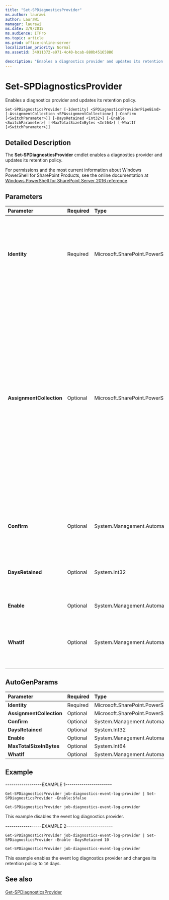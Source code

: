```yaml
---
title: "Set-SPDiagnosticsProvider"
ms.author: laurawi
author: LauraWi
manager: laurawi
ms.date: 3/9/2015
ms.audience: ITPro
ms.topic: article
ms.prod: office-online-server
localization_priority: Normal
ms.assetid: 34911372-e971-4c40-bcab-880b45165886

description: "Enables a diagnostics provider and updates its retention policy."
---
```


# Set-SPDiagnosticsProvider

Enables a diagnostics provider and updates its retention policy.
  
```
Set-SPDiagnosticsProvider [-Identity] <SPDiagnosticsProviderPipeBind> [-AssignmentCollection <SPAssignmentCollection>] [-Confirm [<SwitchParameter>]] [-DaysRetained <Int32>] [-Enable <SwitchParameter>] [-MaxTotalSizeInBytes <Int64>] [-WhatIf [<SwitchParameter>]]
```

## Detailed Description

The **Set-SPDiagnosticsProvider** cmdlet enables a diagnostics provider and updates its retention policy. 
  
For permissions and the most current information about Windows PowerShell for SharePoint Products, see the online documentation at [Windows PowerShell for SharePoint Server 2016 reference](https://go.microsoft.com/fwlink/p/?LinkId=671715).
  
## Parameters

|**Parameter**|**Required**|**Type**|**Description**|
|:-----|:-----|:-----|:-----|
|**Identity** <br/> |Required  <br/> |Microsoft.SharePoint.PowerShell.SPDiagnosticsProviderPipeBind  <br/> |Specifies the diagnostics provider to update.  <br/> The type must be a valid GUID, in the form 12345678-90ab-cdef-1234-567890bcdefgh; a valid name of a diagnostic provider (for example, DiagnosticProv1); or an instance of a valid **SPDiagnosticsProvider** object.  <br/> |
|**AssignmentCollection** <br/> |Optional  <br/> |Microsoft.SharePoint.PowerShell.SPAssignmentCollection  <br/> |Manages objects for the purpose of proper disposal. Use of objects, such as **SPWeb** or **SPSite**, can use large amounts of memory and use of these objects in Windows PowerShell scripts requires proper memory management. Using the **SPAssignment** object, you can assign objects to a variable and dispose of the objects after they are needed to free up memory. When **SPWeb**, **SPSite**, or **SPSiteAdministration** objects are used, the objects are automatically disposed of if an assignment collection or the **Global** parameter is not used.  <br/> > [!NOTE]> When the **Global** parameter is used, all objects are contained in the global store. If objects are not immediately used, or disposed of by using the **Stop-SPAssignment** command, an out-of-memory scenario can occur.           |
|**Confirm** <br/> |Optional  <br/> |System.Management.Automation.SwitchParameter  <br/> |Prompts you for confirmation before executing the command. For more information, type the following command: **get-help about_commonparameters** <br/> |
|**DaysRetained** <br/> |Optional  <br/> |System.Int32  <br/> |Specifies the number of days to retain the data collected by a diagnostics provider.  <br/> The type must be a valid integer value in the range of **1** to **14**.  <br/> |
|**Enable** <br/> |Optional  <br/> |System.Management.Automation.SwitchParameter  <br/> |Turns on or off the specified diagnostics provider.  <br/> |
|**WhatIf** <br/> |Optional  <br/> |System.Management.Automation.SwitchParameter  <br/> |Displays a message that describes the effect of the command instead of executing the command. For more information, type the following command: **get-help about_commonparameters** <br/> |
   
## AutoGenParams

|**Parameter**|**Required**|**Type**|**Description**|
|:-----|:-----|:-----|:-----|
|**Identity** <br/> |Required  <br/> |Microsoft.SharePoint.PowerShell.SPDiagnosticsProviderPipeBind  <br/> ||
|**AssignmentCollection** <br/> |Optional  <br/> |Microsoft.SharePoint.PowerShell.SPAssignmentCollection  <br/> ||
|**Confirm** <br/> |Optional  <br/> |System.Management.Automation.SwitchParameter  <br/> ||
|**DaysRetained** <br/> |Optional  <br/> |System.Int32  <br/> ||
|**Enable** <br/> |Optional  <br/> |System.Management.Automation.SwitchParameter  <br/> ||
|**MaxTotalSizeInBytes** <br/> |Optional  <br/> |System.Int64  <br/> ||
|**WhatIf** <br/> |Optional  <br/> |System.Management.Automation.SwitchParameter  <br/> ||
   
## Example

------------------EXAMPLE 1-----------------------
  
```
Get-SPDiagnosticsProvider job-diagnostics-event-log-provider | Set-SPDiagnosticsProvider -Enable:$false
```

```
Get-SPDiagnosticsProvider job-diagnostics-event-log-provider
```

This example disables the event log diagnostics provider.
  
------------------EXAMPLE 2-----------------------
  
```
Get-SPDiagnosticsProvider job-diagnostics-event-log-provider | Set-SPDiagnosticsProvider -Enable -DaysRetained 10
```

```
Get-SPDiagnosticsProvider job-diagnostics-event-log-provider
```

This example enables the event log diagnostics provider and changes its retention policy to  `10` days. 
  
## See also

#### 

[Get-SPDiagnosticsProvider](get-spdiagnosticsprovider.md)

